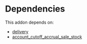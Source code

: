 # Dependencies

This addon depends on:

- [delivery](https://github.com/bringout/oca-ocb-warehouse/tree/f7f834405e26b3f1b9786c04a4a652fd978abd14/odoo-bringout-oca-ocb-delivery)
- [account_cutoff_accrual_sale_stock](https://github.com/bringout/oca-technical)
